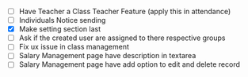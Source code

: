 - [ ] Have Teacher a Class Teacher Feature (apply this in attendance)
- [ ] Individuals Notice sending
- [x] Make setting section last
- [ ] Ask if the created user are assigned to there respective groups
- [ ] Fix ux issue in class management
- [ ] Salary Management page have description in textarea
- [ ] Salary Management page have add option to edit and delete record
